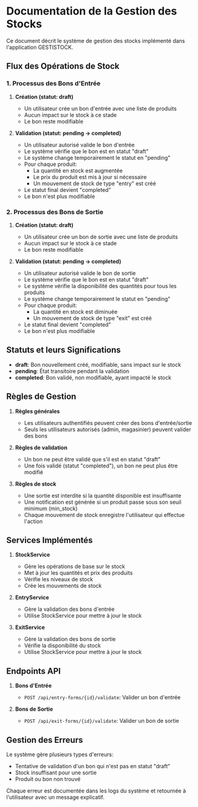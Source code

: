 # Documentation de la Gestion des Stocks

Ce document décrit le système de gestion des stocks implémenté dans l'application GESTISTOCK.

## Flux des Opérations de Stock

### 1. Processus des Bons d'Entrée

1. **Création (statut: draft)**
   - Un utilisateur crée un bon d'entrée avec une liste de produits
   - Aucun impact sur le stock à ce stade
   - Le bon reste modifiable

2. **Validation (statut: pending → completed)**
   - Un utilisateur autorisé valide le bon d'entrée
   - Le système vérifie que le bon est en statut "draft"
   - Le système change temporairement le statut en "pending"
   - Pour chaque produit:
     - La quantité en stock est augmentée
     - Le prix du produit est mis à jour si nécessaire
     - Un mouvement de stock de type "entry" est créé
   - Le statut final devient "completed"
   - Le bon n'est plus modifiable

### 2. Processus des Bons de Sortie

1. **Création (statut: draft)**
   - Un utilisateur crée un bon de sortie avec une liste de produits
   - Aucun impact sur le stock à ce stade
   - Le bon reste modifiable

2. **Validation (statut: pending → completed)**
   - Un utilisateur autorisé valide le bon de sortie
   - Le système vérifie que le bon est en statut "draft"
   - Le système vérifie la disponibilité des quantités pour tous les produits
   - Le système change temporairement le statut en "pending"
   - Pour chaque produit:
     - La quantité en stock est diminuée
     - Un mouvement de stock de type "exit" est créé
   - Le statut final devient "completed"
   - Le bon n'est plus modifiable

## Statuts et leurs Significations

- **draft**: Bon nouvellement créé, modifiable, sans impact sur le stock
- **pending**: État transitoire pendant la validation
- **completed**: Bon validé, non modifiable, ayant impacté le stock

## Règles de Gestion

1. **Règles générales**
   - Les utilisateurs authentifiés peuvent créer des bons d'entrée/sortie
   - Seuls les utilisateurs autorisés (admin, magasinier) peuvent valider des bons

2. **Règles de validation**
   - Un bon ne peut être validé que s'il est en statut "draft"
   - Une fois validé (statut "completed"), un bon ne peut plus être modifié

3. **Règles de stock**
   - Une sortie est interdite si la quantité disponible est insuffisante
   - Une notification est générée si un produit passe sous son seuil minimum (min_stock)
   - Chaque mouvement de stock enregistre l'utilisateur qui effectue l'action

## Services Implémentés

1. **StockService**
   - Gère les opérations de base sur le stock
   - Met à jour les quantités et prix des produits
   - Vérifie les niveaux de stock
   - Crée les mouvements de stock

2. **EntryService**
   - Gère la validation des bons d'entrée
   - Utilise StockService pour mettre à jour le stock

3. **ExitService**
   - Gère la validation des bons de sortie
   - Vérifie la disponibilité du stock
   - Utilise StockService pour mettre à jour le stock

## Endpoints API

1. **Bons d'Entrée**
   - `POST /api/entry-forms/{id}/validate`: Valider un bon d'entrée

2. **Bons de Sortie**
   - `POST /api/exit-forms/{id}/validate`: Valider un bon de sortie

## Gestion des Erreurs

Le système gère plusieurs types d'erreurs:
- Tentative de validation d'un bon qui n'est pas en statut "draft"
- Stock insuffisant pour une sortie
- Produit ou bon non trouvé

Chaque erreur est documentée dans les logs du système et retournée à l'utilisateur avec un message explicatif.
